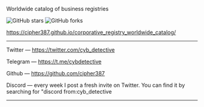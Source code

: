 Worldwide catalog of business registries

<img alt="GitHub stars" src="https://img.shields.io/github/stars/cipher387/corporative_registry_worldwide_catalog">
 
<img alt="GitHub forks" src="https://img.shields.io/github/forks/cipher387/corporative_registry_worldwide_catalog">

https://cipher387.github.io/corporative_registry_worldwide_catalog/

<hr>

Twitter — https://twitter.com/cyb_detective

Telegram — https://t.me/cybdetective

Github — https://github.com/cipher387

Discord — every week I post a fresh invite on Twitter. You can find it by searching for "discord from:cyb_detective

<hr>
